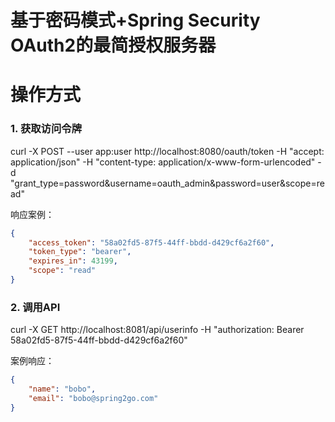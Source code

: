 基于密码模式+Spring Security OAuth2的最简授权服务器
======

# 操作方式

### 1. 获取访问令牌

curl -X POST --user app:user http://localhost:8080/oauth/token -H "accept: application/json" -H "content-type: application/x-www-form-urlencoded" -d "grant_type=password&username=oauth_admin&password=user&scope=read"

响应案例：

```json
{
    "access_token": "58a02fd5-87f5-44ff-bbdd-d429cf6a2f60",
    "token_type": "bearer",
    "expires_in": 43199,
    "scope": "read"
}
```

### 2. 调用API

curl -X GET http://localhost:8081/api/userinfo -H "authorization: Bearer 58a02fd5-87f5-44ff-bbdd-d429cf6a2f60"

案例响应：

```json
{
    "name": "bobo",
    "email": "bobo@spring2go.com"
}
```